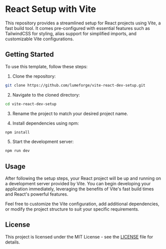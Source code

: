# React Setup with Vite

This repository provides a streamlined setup for React projects using Vite, a fast build tool. It comes pre-configured with essential features such as TailwindCSS for styling, alias support for simplified imports, and customizable Vite configurations.

## Getting Started

To use this template, follow these steps:

1. Clone the repository:

```bash
git clone https://github.com/lumeforge/vite-react-dev-setup.git
```

2. Navigate to the cloned directory:

```bash
cd vite-react-dev-setup
```

3. Rename the project to match your desired project name.

4. Install dependencies using npm:

```bash
npm install
```

5. Start the development server:

```bash
npm run dev
```

## Usage

After following the setup steps, your React project will be up and running on a development server provided by Vite. You can begin developing your application immediately, leveraging the benefits of Vite's fast build times and React's powerful features.

Feel free to customize the Vite configuration, add additional dependencies, or modify the project structure to suit your specific requirements.

## License

This project is licensed under the MIT License - see the [LICENSE](./LICENSE.txt) file for details.
